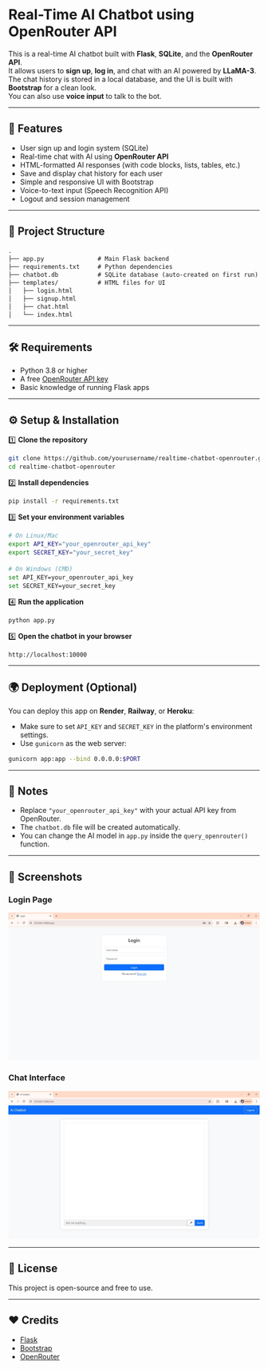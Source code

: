 # Real-Time AI Chatbot using OpenRouter API

This is a real-time AI chatbot built with **Flask**, **SQLite**, and the **OpenRouter API**.  
It allows users to **sign up**, **log in**, and chat with an AI powered by **LLaMA-3**.  
The chat history is stored in a local database, and the UI is built with **Bootstrap** for a clean look.  
You can also use **voice input** to talk to the bot.

---

## 🚀 Features
- User sign up and login system (SQLite)
- Real-time chat with AI using **OpenRouter API**
- HTML-formatted AI responses (with code blocks, lists, tables, etc.)
- Save and display chat history for each user
- Simple and responsive UI with Bootstrap
- Voice-to-text input (Speech Recognition API)
- Logout and session management

---

## 📂 Project Structure
```
.
├── app.py               # Main Flask backend
├── requirements.txt     # Python dependencies
├── chatbot.db           # SQLite database (auto-created on first run)
├── templates/           # HTML files for UI
│   ├── login.html
│   ├── signup.html
│   ├── chat.html
│   └── index.html
```

---

## 🛠️ Requirements
- Python 3.8 or higher
- A free [OpenRouter API key](https://openrouter.ai/)
- Basic knowledge of running Flask apps

---

## ⚙️ Setup & Installation

1️⃣ **Clone the repository**
```bash
git clone https://github.com/yourusername/realtime-chatbot-openrouter.git
cd realtime-chatbot-openrouter
```

2️⃣ **Install dependencies**
```bash
pip install -r requirements.txt
```

3️⃣ **Set your environment variables**
```bash
# On Linux/Mac
export API_KEY="your_openrouter_api_key"
export SECRET_KEY="your_secret_key"

# On Windows (CMD)
set API_KEY=your_openrouter_api_key
set SECRET_KEY=your_secret_key
```

4️⃣ **Run the application**
```bash
python app.py
```

5️⃣ **Open the chatbot in your browser**
```
http://localhost:10000
```

---

## 🌍 Deployment (Optional)
You can deploy this app on **Render**, **Railway**, or **Heroku**:
- Make sure to set `API_KEY` and `SECRET_KEY` in the platform's environment settings.
- Use `gunicorn` as the web server:
```bash
gunicorn app:app --bind 0.0.0.0:$PORT
```

---

## 📝 Notes
- Replace `"your_openrouter_api_key"` with your actual API key from OpenRouter.
- The `chatbot.db` file will be created automatically.
- You can change the AI model in `app.py` inside the `query_openrouter()` function.

---

## 📸 Screenshots
### Login Page
![Login](screenshots/login.jpg)

### Chat Interface
![Chat](screenshots/chat.jpg)

---

## 📜 License
This project is open-source and free to use.

---

## ❤️ Credits
- [Flask](https://flask.palletsprojects.com/)
- [Bootstrap](https://getbootstrap.com/)
- [OpenRouter](https://openrouter.ai/)
